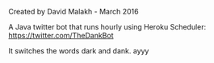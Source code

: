Created by David Malakh - March 2016

A Java twitter bot that runs hourly using Heroku Scheduler: https://twitter.com/TheDankBot

It switches the words dark and dank.
ayyy